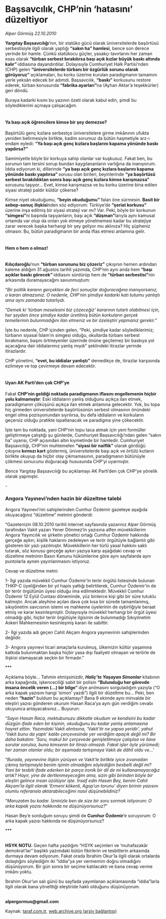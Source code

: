 # Başsavcılık, CHP’nin ‘hatasını’ düzeltiyor

*Alper Görmüş 22.10.2010*

<div class="yazi"><p><b>Yargıtay Başsavcılığı</b>’nın, bir statüko gücü olarak üniversitelerde başörtüsü serbestisiyle ilgili olarak yaptığı <b>“sakın ha” hamlesi</b>, bence son derece yerinde bir hamle. Çünkü statükocu güçler, yasakçı tavırlarını her zaman esas olarak <b>“türban serbest bırakılırsa başı açık kızlar büyük baskı altında kalır” </b>iddiasına dayandırdılar. Dolayısıyla Cumhuriyet Halk Partisi’nden (CHP) gelen <b>“üniversitelerde türbanı bir özgürlük sorunu olarak görüyoruz” </b>açıklamaları, bu korku üzerine kurulan paradigmanın tamamını yerle yeksân edecek bir adımdı. Başsavcılık, <b>“baskı”</b> korkusunu restore ederek, türban konusunda <b>“fabrika ayarları”</b>na (Ayhan Aktar’a teşekkürler) geri döndü.</p>
<p>Buraya kadarki kısmı bu yazının özeti olarak kabul edin, şimdi bu söylediklerimi açmaya çalışacağım. </p>
<h4><br/>Ya başı açık öğrencilere kimse bir şey demezse?</h4>
<p>Başörtülü genç kızlara serbestçe üniversitelere girme imkânının ufukta yeniden belirmesiyle birlikte, kadim sorumuz da bütün haşmetiyle arz-ı endam eyledi: <b>“Ya başı açık genç kızlara başlarını kapama yönünde baskı yapılırsa?”</b></p>
<p>Samimiyetle böyle bir korkuya sahip olanlar var kuşkusuz. Fakat ben, bu sorunun tam tersini sorup bundan kaygılananların varlığına da inanıyorum. İddia ediyorum ki, dillerinde <b>“ya başı açık genç kızlara başlarını kapama yönünde baskı yapılırsa” </b>sorusu olan birileri, beyinlerinde <b>“ya başörtüsü serbest bırakıldıktan sonra başı açık genç kızlara kimse karışmazsa” </b>sorusunu taşıyor... Evet, kimse karışmazsa ve bu korku üzerine bina edilen siyasi strateji paldır küldür çökerse?</p>
<p>Kimse niyet okuduğumu, <b>“beyin okuduğumu” </b>falan öne sürmesin. <b>Basit bir sebep-sonuç ilişkisi</b>nden söz ediyorum: Türkiye’de <b>“şeriat korkusu”</b> üzerine inşa edilmiş bir siyasi strateji var mı? Var. Peki, böyle bir korkunun <b>“simgesi”</b>ni başında taşıyanların, başı açık <b>“düşman”</b>larıyla aynı kamusal ortamda var olup da onları yok etmeye yönelmemesi kadar bu stratejiye zarar verecek başka herhangi bir şey geliyor mu aklınıza? Hiç şüpheniz olmasın: Bu, bütün paradigmanın bir anda iflas etmesi anlamına gelir.</p>
<h4><br/>Hem o hem o olmaz!</h4>
<p><b><br/>Kılıçdaroğlu</b>’nun <b>“türban sorununu biz çözeriz”</b> çıkışının hemen ardından kaleme aldığım 31 ağustos tarihli yazımda, CHP’nin aynı anda hem <b>“başı açıklar baskı görecek” </b>iddiasını sürdürüp hem de <b>“türban serbestisi”</b>nin arkasında duramayacağını savunmuştum:</p>
<p>“<i>Bir politik kararın gerçekten de feci sonuçlar doğuracağına inanıyorsanız, o kararı almazsınız. O nedenle, CHP’nin şimdiye kadarki katı tutumu yanlıştı ama aynı zamanda tutarlıydı.</i></p>
<p>“<i>Demek ki ‘türban meselesini biz çözeceğiz’ kararının tutarlı olabilmesi için, her şeyden önce şimdiye kadar üretilmiş bütün korkuların gerçek temellerinin bulunmadığını ilan etmeniz ve bir özeleştiri yapmanız gerekir.</i>”<i></i></p>
<p>İşte bu nedenle, CHP içinden gelen, “Peki, şimdiye kadar söylediklerimiz; türbanın siyasal İslam’ın simgesi olduğu, okullarda türbanı serbest bırakmanın, başını örtmeyenler üzerinde önüne geçilemez bir baskıya yol açacağına dair iddialarımız yanlış mıydı” şeklindeki itirazlar yerinde itirazlardır.</p>
<p>CHP yönetimi, <b>“evet, bu iddialar yanlıştı”</b> demedikçe de, itirazlar karşısında ezilmeye ve top çevirmeye devam edecektir.</p>
<h4><br/>Uyarı AK Parti’den çok CHP’ye</h4>
<p>Fakat <b>CHP’nin geldiği noktada paradigmanın iflasını engellemenin hiçbir yolu kalmamıştır</b>: Eski iddiaların yanlış olduğunu açıkça ilan etmek, paradigmanın çöküşünü açıkça ilan etmek anlamına gelecektir. Yok, bu topa hiç girmeden üniversitelerde başörtüsünün serbest olmasının önündeki engel olma pozisyonundan sıyrılırsa, bu defa iddiaların ve korkuların geçersiz olduğu pratikte ispatlanacak ve paradigma yine çökecektir. </p>
<p>İşte tam bu noktada, yani CHP’nin topu taca atmak için yeni formüller geliştirmeye çalıştığı şu günlerde, Cumhuriyet Başsavcılığı’ndan gelen “sakın ha” uyarısı, CHP açısından altın kıymetinde bir hamledir. Cumhuriyet Başsavcılığı, CHP’nin muhtemelen <b>“siyasi bir naiflik”</b> olarak gördüğü çıkışına <b>kırmızı kart</b> göstermiş, üniversitelerde başı açık ve örtülü kızların birlikte okuyup da hiçbir olay çıkmamasının, paradigmanın bütünüyle çökmesi sonucunu doğuracağı hususunda CHP’yi uyarmıştır.</p>
<p>Bence Yargıtay Başsavcılığı bu açıklamayı AK Parti’den çok CHP’ye yönelik olarak yapmıştır. </p>
<p>           -</p>
<h3>Angora Yayınevi’nden hazin bir düzeltme talebi</h3>
<p>Angora Yayınevi’nin sahiplerinden Cumhur Özdemir gazeteye aşağıda okuyacağınız “düzeltme” metnini gönderdi:</p>
<p>“Gazetenizin 08.10.2010 tarihli internet sayfasında yazarınız Alper Görmüş tarafından Vakit yazarı Yener Dönmez’in yazısına atfen müvekkillerim Angora Yayıncılık ve şirketin yönetici ortağı Cumhur Özdemir hakkında gerçeğe aykırı, kişilik haklarını zedeleyen ve terör örgütüyle bağlantılı gibi gösteren bir yazı yazılmıştır. Müvekkillerin her türlü yasal hakkını saklı tutarak, söz konusu gerçeğe aykırı yazıya karşı aşağıdaki cevap ve düzeltme metninin Basın Kanunu hükümlerine göre aynı sayfalarda aynı puntolarla aynen yayınlanmasını istiyoruz.</p>
<p>Cevap ve düzeltme metni:</p>
<p>1- İlgi yazıda müvekkil Cumhur Özdemir’in terör örgütü listesinde bulunan THKP-C üyeliğinden bir yıl hapis yattığı belirtilerek, Cumhur Özdemir’in de bir terör örgütünün üyesi olduğu ima edilmektedir. Müvekkil Cumhur Özdemir 12 Eylül Cuntası döneminde, yüz binlerce kişi gibi bir süre tutuklu kalmıştır. Ancak aleyhine açılan dava çok kısa bir sürede tamamlanmış, sıkıyönetim savcısının istemi ve mahkeme üyelerinin de oybirliğiyle beraat etmiş ve karar kesinleşmiştir. Dolayısıyla müvekkil herhangi bir örgüt üyesi olmadığı gibi, hiçbir terör örgütüyle ilgisinin de bulunmadığı Sıkıyönetim Askeri Mahkemesinin kesinleşmiş kararı ile sabittir.</p>
<p>2- İlgi yazıda adı geçen Cahit Akçam Angora yayınevinin sahiplerinden değildir.</p>
<p>3- Angora yayınevi ticari amaçlarla kurulmuş, ülkemizin kültür yaşamına katkıda bulunmaktan başka hiçbir yasa dışı faaliyeti olmayan ve terörle de ilişkisi olamayacak seçkin bir firmadır.”</p>
<p>***</p>
<p>Açıklama böyle... Tahmin etmişsinizdir, <b><i>Haliç’te Yaşayan Simonlar</i></b> kitabının arka kapağında, işkenceciliği sabit bir polisin <b>“Bulunduğu her görevde insana öncelik veren (...) bir bilge” </b>diye anılmasını sorguladığım yazıyla (“O arka kapak yazısını hangi ‘simon’ yazdı”) ilgili bir düzeltme bu... Peki, ben neden <b>“hazin”</b> buldum bu açıklamayı? Bana 9 ekimde aynı minvalde bir eleştiri yazısı gönderen okurum Hasan Raca’ya aynı gün verdiğim cevabı okuyunca anlayacaksınız... Buyurun:</p>
<p>“<i>Sayın Hasan Raca, mektubunuzu dikkatle okudum ve kendisini bu kadar düzgün ifade eden bir kişinin, okuduğunu bu kadar yanlış anlamasına hayret ettim. Yazımdaki </i>Vakit<i> alıntısına, ‘</i>Vakit<i>’tir ne yapsa yeridir’, yahut ‘</i>Vakit<i> bunu da yaptı’ kalıbı çerçevesinde yer verdiğim apaçık değil mi? Bir daha bakalım: ‘Soru, makul bir çerçevede genişletilmeye çalışılsa ve ilave sorular sorulsa, buna kimsenin bir itirazı olmazdı. Fakat işler öyle yürümedi; her zaman olanlar oldu; bir aşamada tartışmaya </i>Vakit<i> de dâhil oldu ve...’</i></p>
<p>“<i>Burada, yayınevine ilişkin yürüyen ve </i>Vakit<i>’le birlikte iyice zıvanadan çıkmış tartışmayla benim işimin olmadığını söylediğim besbelli değil mi? Yani bir tesbiti ifade ederken bir parça ironik bir dil de mi kullanamayacağız artık? Hayır, yine de dertlenmeyeceğim ama, sizin gibi birinden böyle bir eleştiri gelince insan üzülüyor işte. İnsaf edin Hasan Bey, benim Cahit Akçam’la ilgili olarak ‘Ermeni kökenli, Agop’un torunu’ diyen birinin yazısını olumlu referansla aktarabileceğimi nasıl düşünebildiniz?</i></p>
<p>“<i>Maruzatım bu kadar. İzninizle ben de size bir soru sormak istiyorum: O arka kapak yazısı hakkında ne düşünüyorsunuz?</i>”<i></i></p>
<p>Hasan Bey’e sorduğum soruyu şimdi de <b>Cumhur Özdemir</b>’e soruyorum: O arka kapak yazısı hakkında ne düşünüyorsunuz? </p>
<p>***</p>
<p><b><br/>HSYK NOTU.</b> Geçen hafta yazdığım “HSYK seçimleri ve ‘muhafazakâr demokrat’lar” başlıklı yazımdaki bütün fikirlerin ve tesbitlerin arkasında durmaya devam ediyorum. Fakat orada İbrahim Okur’la ilgili olarak ortalarda dolaştığını söylediğim iki “iddia”ya yer vermemim doğru olmadığını düşünüyorum. Bir gün sonra bir seçime katılacaktı ve bana cevap verme imkânı yoktu. </p>
<p>İbrahim Okur’un salı günü bu sayfada yayımlanan açıklamasında “iddia”larla ilgili olarak bana yönelttiği eleştiride haklı olduğunu düşünüyorum.</p>
<p><b><br/>alpergormus@gmail.com</b></p></div>

Kaynak: [taraf.com.tr](http://www.taraf.com.tr:80/alper-gormus/makale-bassavcilik-chp-nin-hatasini-duzeltiyor.htm), [web.archive.org (arşiv bağlantısı)](http://web.archive.org/web/20101023165830/http://www.taraf.com.tr:80/alper-gormus/makale-bassavcilik-chp-nin-hatasini-duzeltiyor.htm)
